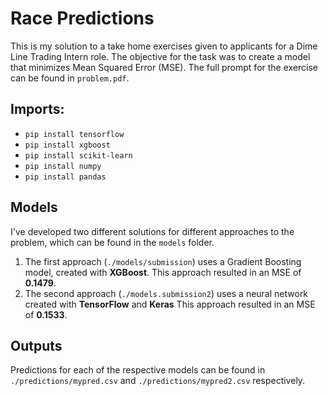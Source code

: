 # Race Predictions

This is my solution to a take home exercises given to applicants for a Dime Line Trading Intern role. The objective for the task was to create a model that minimizes Mean Squared Error (MSE). The full prompt for the exercise can be found in `problem.pdf`.

## Imports:
- `pip install tensorflow`
- `pip install xgboost`
- `pip install scikit-learn`
- `pip install numpy`
- `pip install pandas`

## Models
I've developed two different solutions for different approaches to the problem, which can be found in the `models` folder.

1. The first approach (`./models/submission`) uses a Gradient Boosting model, created with **XGBoost**. This approach resulted in an MSE of **0.1479**.
2. The second approach (`./models.submission2`) uses a neural network created with **TensorFlow** and **Keras** This approach resulted in an MSE of **0.1533**.

## Outputs
Predictions for each of the respective models can be found in `./predictions/mypred.csv` and `./predictions/mypred2.csv` respectively.
